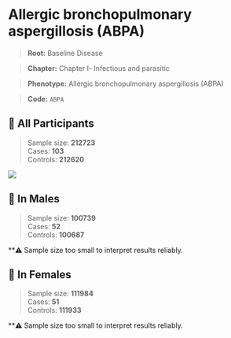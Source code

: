 # Allergic bronchopulmonary aspergillosis (ABPA)

> **Root:** Baseline Disease  

> **Chapter:** Chapter I- Infectious and parasitic  

> **Phenotype:** Allergic bronchopulmonary aspergillosis (ABPA)  

> **Code:** `ABPA`

## 🧪 All Participants  
> Sample size: **212723**  
> Cases: **103**  
> Controls: **212620**
<img src="/Disease/Figures/ALL/Incidence/ABPA.png"/>
<CsvTable src="/Disease_Data/ALL/Incidence/COX_ABPA.csv" label="🔍 View full results" />

## 👨 In Males  
> Sample size: **100739**  
> Cases: **52**  
> Controls: **100687**

**⚠️ Sample size too small to interpret results reliably.


## 👩 In Females  
> Sample size: **111984**  
> Cases: **51**  
> Controls: **111933**

**⚠️ Sample size too small to interpret results reliably.


